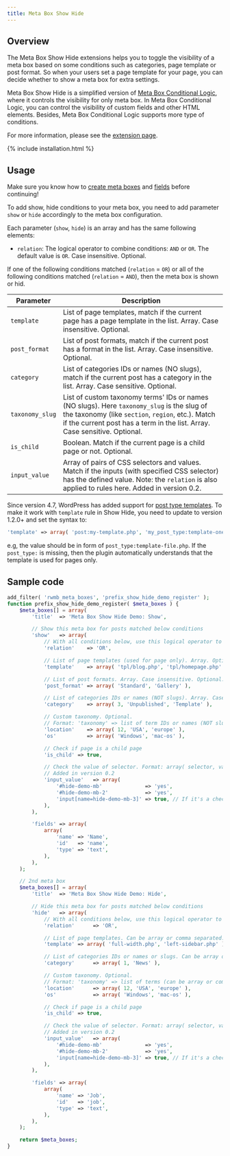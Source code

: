 ```yaml
---
title: Meta Box Show Hide
---
```


## Overview

The Meta Box Show Hide extensions helps you to toggle the visibility of a meta box based on some conditions such as categories, page template or post format. So when your users set a page template for your page, you can decide whether to show a meta box for extra settings.

Meta Box Show Hide is a simplified version of [Meta Box Conditional Logic](https://metabox.io/plugins/meta-box-conditional-logic/), where it controls the visibility for only meta box. In Meta Box Conditional Logic, you can control the visibility of custom fields and other HTML elements. Besides, Meta Box Conditional Logic supports more type of conditions.

For more information, please see the [extension page](https://metabox.io/plugins/meta-box-show-hide/).

{% include installation.html %}

## Usage

Make sure you know how to [create meta boxes](/creating-meta-boxes/) and [fields](/field-settings/) before continuing!

To add show, hide conditions to your meta box, you need to add parameter `show` or `hide` accordingly to the meta box configuration.

Each parameter (`show`, `hide`) is an array and has the same following elements:

- `relation`: The logical operator to combine conditions: `AND` or `OR`. The default value is `OR`. Case insensitive. Optional.

If one of the following conditions matched (`relation` = `OR`) or all of the following conditions matched (`relation` = `AND`), then the meta box is shown or hid.

Parameter|Description
--|--
`template`|List of page templates, match if the current page has a page template in the list. Array. Case insensitive. Optional.
`post_format`|List of post formats, match if the current post has a format in the list. Array. Case insensitive. Optional.
`category`|List of categories IDs or names (NO slugs), match if the current post has a category in the list. Array. Case sensitive. Optional.
`taxonomy_slug`|List of custom taxonomy terms' IDs or names (NO slugs). Here `taxonomy_slug` is the slug of the taxonomy (like `section`, `region`, etc.). Match if the current post has a term in the list. Array. Case sensitive. Optional.
`is_child`|Boolean. Match if the current page is a child page or not. Optional.
`input_value`| Array of pairs of CSS selectors and values. Match if the inputs (with specified CSS selector) has the defined value. Note: the `relation` is also applied to rules here. Added in version 0.2.

Since version 4.7, WordPress has added support for [post type templates](https://make.wordpress.org/core/2016/11/03/post-type-templates-in-4-7/). To make it work with `template` rule in Show Hide, you need to update to version 1.2.0+ and set the syntax to:

```php
'template' => array( 'post:my-template.php', 'my_post_type:template-one.php' ),
```

e.g, the value should be in form of `post_type:template-file.php`. If the `post_type:` is missing, then the plugin automatically understands that the template is used for pages only.

## Sample code

```php
add_filter( 'rwmb_meta_boxes', 'prefix_show_hide_demo_register' );
function prefix_show_hide_demo_register( $meta_boxes ) {
    $meta_boxes[] = array(
        'title'  => 'Meta Box Show Hide Demo: Show',

        // Show this meta box for posts matched below conditions
        'show'   => array(
            // With all conditions below, use this logical operator to combine them. Default is 'OR'. Case insensitive. Optional.
            'relation'    => 'OR',

            // List of page templates (used for page only). Array. Optional.
            'template'    => array( 'tpl/blog.php', 'tpl/homepage.php' ),

            // List of post formats. Array. Case insensitive. Optional.
            'post_format' => array( 'Standard', 'Gallery' ),

            // List of categories IDs or names (NOT slugs). Array. Case sensitive. Optional.
            'category'    => array( 3, 'Unpublished', 'Template' ),

            // Custom taxonomy. Optional.
            // Format: 'taxonomy' => list of term IDs or names (NOT slugs). Array. Case sensitive. Optional.
            'location'    => array( 12, 'USA', 'europe' ),
            'os'          => array( 'Windows', 'mac-os' ),

            // Check if page is a child page
            'is_child' => true,

            // Check the value of selector. Format: array( selector, value )
            // Added in version 0.2
            'input_value'   => array(
                '#hide-demo-mb'              => 'yes',
                '#hide-demo-mb-2'            => 'yes',
                'input[name=hide-demo-mb-3]' => true, // If it's a checkbox then true == checked
            ),
        ),

        'fields' => array(
            array(
                'name' => 'Name',
                'id'   => 'name',
                'type' => 'text',
            ),
        ),
    );

    // 2nd meta box
    $meta_boxes[] = array(
        'title'  => 'Meta Box Show Hide Demo: Hide',

        // Hide this meta box for posts matched below conditions
        'hide'   => array(
            // With all conditions below, use this logical operator to combine them. Default is 'OR'. Optional.
            'relation'      => 'OR',

            // List of page templates. Can be array or comma separated. Optional.
            'template' => array( 'full-width.php', 'left-sidebar.php' ),

            // List of categories IDs or names or slugs. Can be array or comma separated. Optional.
            'category'      => array( 1, 'News' ),

            // Custom taxonomy. Optional.
            // Format: 'taxonomy' => list of terms (can be array or comma separated of IDs or names or slugs)
            'location'      => array( 12, 'USA', 'europe' ),
            'os'            => array( 'Windows', 'mac-os' ),

            // Check if page is a child page
            'is_child' => true,

            // Check the value of selector. Format: array( selector, value )
            // Added in version 0.2
            'input_value'   => array(
                '#hide-demo-mb'              => 'yes',
                '#hide-demo-mb-2'            => 'yes',
                'input[name=hide-demo-mb-3]' => true, // If it's a checkbox then true == checked
            ),
        ),

        'fields' => array(
            array(
                'name' => 'Job',
                'id'   => 'job',
                'type' => 'text',
            ),
        ),
    );

    return $meta_boxes;
}
```
